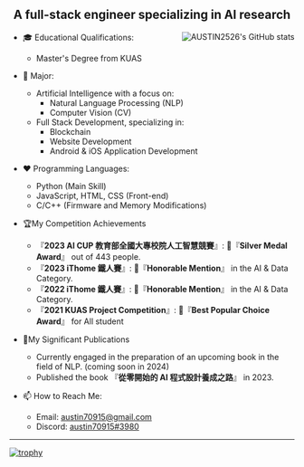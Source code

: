 <h2 align="center">A full-stack engineer specializing in AI research</h2>
<img src="https://github-readme-stats.vercel.app/api?username=AUSTIN2526&show_icons=true" alt="AUSTIN2526's GitHub stats" align="right">

* 🎓 Educational Qualifications:
  * Master's Degree from KUAS

* 🔭 Major:
  * Artificial Intelligence with a focus on:
    * Natural Language Processing (NLP)
    * Computer Vision (CV)
  * Full Stack Development, specializing in:
    * Blockchain
    * Website Development
    * Android & iOS Application Development

* ❤ Programming Languages:
  * Python (Main Skill)
  * JavaScript, HTML, CSS (Front-end)
  * C/C++ (Firmware and Memory Modifications)
* 🏆My Competition Achievements
  *  『**2023 AI CUP 教育部全國大專校院人工智慧競賽**』: 🥈『**Silver Medal Award**』 out of 443 people.  
  * 『**2023 iThome 鐵人賽**』: 🥉『**Honorable Mention**』 in the AI & Data Category.  
  * 『**2022 iThome 鐵人賽**』: 🥉『**Honorable Mention**』 in the AI & Data Category.  
  * 『**2021 KUAS Project Competition**』: 🎊『**Best Popular Choice Award**』 for All student
*  📓My Significant Publications
    * Currently engaged in the preparation of an upcoming book in the field of NLP. (coming soon in 2024)  
    * Published the book 『**從零開始的 AI 程式設計養成之路**』 in 2023.
    
* 📫 How to Reach Me:
  * Email: austin70915@gmail.com
  * Discord: [austin70915#3980](https://discordapp.com/users/austin#3980)
---
[![trophy](https://github-profile-trophy.vercel.app/?username=AUSTIN2526&&column=-1)](https://github.com/ryo-ma/github-profile-trophy)



